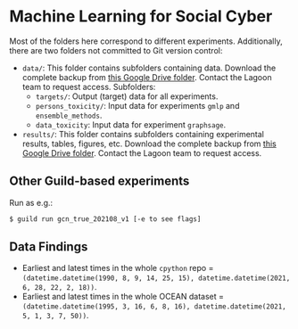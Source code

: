 # Machine Learning for Social Cyber

Most of the folders here correspond to different experiments. Additionally, there are two folders not committed to Git version control:
- `data/`: This folder contains subfolders containing data. Download the complete backup from [this Google Drive folder](https://drive.google.com/drive/folders/17hdA8WlL8KxRyoKn8qKI8iCaPG8bvekl?usp=sharing). Contact the Lagoon team to request access. Subfolders:
    - `targets/`: Output (target) data for all experiments.
    - `persons_toxicity/`: Input data for experiments `gmlp` and `ensemble_methods`.
    - `data_toxicity`: Input data for experiment `graphsage`.
- `results/`: This folder contains subfolders containing experimental results, tables, figures, etc. Download the complete backup from [this Google Drive folder](https://drive.google.com/drive/folders/1vMcBvJEW_serZ647iVOPT3nDFh_u_t2e?usp=sharing). Contact the Lagoon team to request access.

## Other Guild-based experiments

Run as e.g.:

```sh
$ guild run gcn_true_202108_v1 [-e to see flags]
```

## Data Findings
- Earliest and latest times in the whole `cpython` repo = `(datetime.datetime(1990, 8, 9, 14, 25, 15), datetime.datetime(2021, 6, 28, 22, 2, 18))`.
- Earliest and latest times in the whole OCEAN dataset = `(datetime.datetime(1995, 3, 16, 6, 8, 16), datetime.datetime(2021, 5, 1, 3, 7, 50))`.

